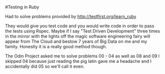 #Testing in Ruby

Had to solve problems provided by http://testfirst.org/learn_ruby

They would give you test code and you would write code in order to pass the tests using Rspec. Maybe if I say "Test Driven Development" three times in the mirror with the lights off the magic software engineering fairy will appear from The Cloud and bestow 7 years of Big Data on me and my family. 
Honestly it is a really good method though. 

The Odin Project asked me to solve problems 00 - 04 as well as 08 and 09
I skipped 04 because just reading the pig latin gave me a headache and I accidentally did 05 so we'll call it even.